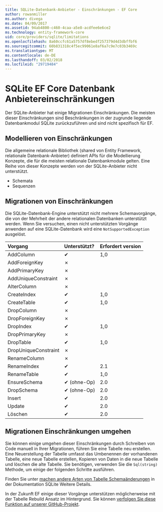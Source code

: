 ```yaml
---
title: SQLite-Datenbank-Anbieter - Einschränkungen - EF Core
author: rowanmiller
ms.author: divega
ms.date: 04/09/2017
ms.assetid: 94ab4800-c460-4caa-a5e8-acdfee6e6ce2
ms.technology: entity-framework-core
uid: core/providers/sqlite/limitations
ms.openlocfilehash: 8a60ccfc61a5757df8ebedf257379d4d3dbffbf6
ms.sourcegitcommit: 60b831318c4f5ec99061e8af6a7c9e7c03b3469c
ms.translationtype: MT
ms.contentlocale: de-DE
ms.lasthandoff: 03/02/2018
ms.locfileid: "29719484"
---
```

# <a name="sqlite-ef-core-database-provider-limitations"></a>SQLite EF Core Datenbank Anbietereinschränkungen

Der SQLite-Anbieter hat einige Migrationen Einschränkungen. Die meisten dieser Einschränkungen sind Beschränkungen in der zugrunde liegende Datenbankmodul SQLite zurückzuführen und sind nicht spezifisch für EF.

## <a name="modeling-limitations"></a>Modellieren von Einschränkungen

Die allgemeine relationale Bibliothek (shared von Entity Framework, relationale Datenbank-Anbieter) definiert APIs für die Modellierung Konzepte, die für die meisten relationale Datenbankmodule gelten. Eine Reihe von dieser Konzepte werden von der SQLite-Anbieter nicht unterstützt.

* Schemata
* Sequenzen

## <a name="migrations-limitations"></a>Migrationen von Einschränkungen

Die SQLite-Datenbank-Engine unterstützt nicht mehrere Schemavorgänge, die von der Mehrheit der andere relationalen Datenbanken unterstützt werden. Wenn Sie versuchen, einen nicht unterstützten Vorgänge anwenden auf eine SQLite-Datenbank wird eine `NotSupportedException` ausgelöst.

| Vorgang            | Unterstützt? | Erfordert version |
|:---------------------|:-----------|:-----------------|
| AddColumn            | ✔          | 1,0              |
| AddForeignKey        | ✗          |                  |
| AddPrimaryKey        | ✗          |                  |
| AddUniqueConstraint  | ✗          |                  |
| AlterColumn          | ✗          |                  |
| CreateIndex          | ✔          | 1,0              |
| CreateTable          | ✔          | 1,0              |
| DropColumn           | ✗          |                  |
| DropForeignKey       | ✗          |                  |
| DropIndex            | ✔          | 1,0              |
| DropPrimaryKey       | ✗          |                  |
| DropTable            | ✔          | 1,0              |
| DropUniqueConstraint | ✗          |                  |
| RenameColumn         | ✗          |                  |
| RenameIndex          | ✔          | 2.1              |
| RenameTable          | ✔          | 1,0              |
| EnsureSchema         | ✔ (ohne-Op)  | 2.0              |
| DropSchema           | ✔ (ohne-Op)  | 2.0              |
| Insert               | ✔          | 2.0              |
| Update               | ✔          | 2.0              |
| Löschen               | ✔          | 2.0              |

## <a name="migrations-limitations-workaround"></a>Migrationen Einschränkungen umgehen

Sie können einige umgehen dieser Einschränkungen durch Schreiben von Code manuell in Ihrer Migrationen, führen Sie eine Tabelle neu erstellen. Eine Neuerstellung der Tabelle umfasst das Umbenennen der vorhandenen Tabelle, eine neue Tabelle erstellen, Kopieren von Daten in die neue Tabelle und löschen die alte Tabelle. Sie benötigen, verwenden Sie die `Sql(string)` Methode, um einige der folgenden Schritte ausführen.

Finden Sie unter [machen andere Arten von Tabelle Schemaänderungen](http://sqlite.org/lang_altertable.html#otheralter) in der Dokumentation SQLite Weitere Details.

In der Zukunft EF einige dieser Vorgänge unterstützen möglicherweise mit der Tabelle Rebuild Ansatz im Hintergrund. Sie können [verfolgen Sie diese Funktion auf unserer GitHub-Projekt](https://github.com/aspnet/EntityFrameworkCore/issues/329).
